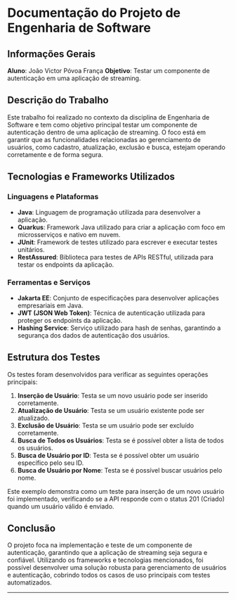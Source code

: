 # Documentação do Projeto de Engenharia de Software

## Informações Gerais

**Aluno**: João Victor Póvoa França
**Objetivo**: Testar um componente de autenticação em uma aplicação de streaming.

## Descrição do Trabalho

Este trabalho foi realizado no contexto da disciplina de Engenharia de Software e tem como objetivo principal testar um componente de autenticação dentro de uma aplicação de streaming. O foco está em garantir que as funcionalidades relacionadas ao gerenciamento de usuários, como cadastro, atualização, exclusão e busca, estejam operando corretamente e de forma segura.

## Tecnologias e Frameworks Utilizados

### Linguagens e Plataformas

- **Java**: Linguagem de programação utilizada para desenvolver a aplicação.
- **Quarkus**: Framework Java utilizado para criar a aplicação com foco em microsserviços e nativo em nuvem.
- **JUnit**: Framework de testes utilizado para escrever e executar testes unitários.
- **RestAssured**: Biblioteca para testes de APIs RESTful, utilizada para testar os endpoints da aplicação.

### Ferramentas e Serviços

- **Jakarta EE**: Conjunto de especificações para desenvolver aplicações empresariais em Java.
- **JWT (JSON Web Token)**: Técnica de autenticação utilizada para proteger os endpoints da aplicação.
- **Hashing Service**: Serviço utilizado para hash de senhas, garantindo a segurança dos dados de autenticação dos usuários.

## Estrutura dos Testes

Os testes foram desenvolvidos para verificar as seguintes operações principais:

1. **Inserção de Usuário**: Testa se um novo usuário pode ser inserido corretamente.
2. **Atualização de Usuário**: Testa se um usuário existente pode ser atualizado.
3. **Exclusão de Usuário**: Testa se um usuário pode ser excluído corretamente.
4. **Busca de Todos os Usuários**: Testa se é possível obter a lista de todos os usuários.
5. **Busca de Usuário por ID**: Testa se é possível obter um usuário específico pelo seu ID.
6. **Busca de Usuário por Nome**: Testa se é possível buscar usuários pelo nome.

Este exemplo demonstra como um teste para inserção de um novo usuário foi implementado, verificando se a API responde com o status 201 (Criado) quando um usuário válido é enviado.

## Conclusão

O projeto foca na implementação e teste de um componente de autenticação, garantindo que a aplicação de streaming seja segura e confiável. Utilizando os frameworks e tecnologias mencionados, foi possível desenvolver uma solução robusta para gerenciamento de usuários e autenticação, cobrindo todos os casos de uso principais com testes automatizados.

---
